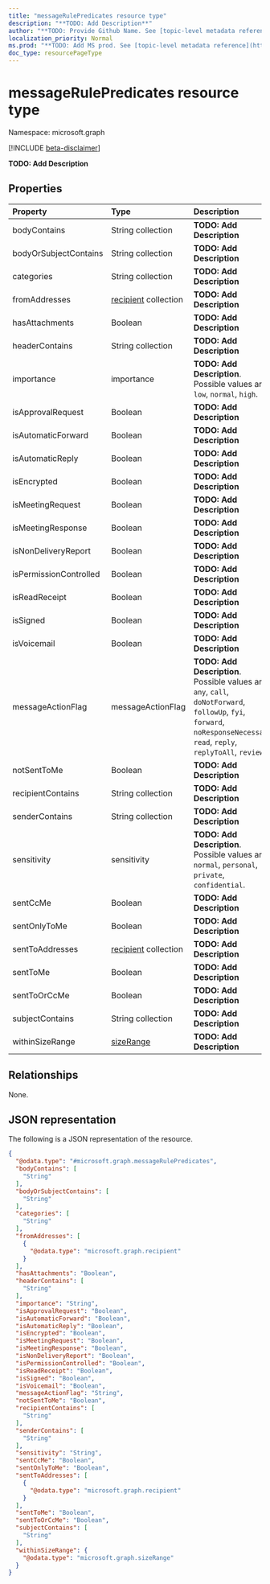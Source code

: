 ```yaml
---
title: "messageRulePredicates resource type"
description: "**TODO: Add Description**"
author: "**TODO: Provide Github Name. See [topic-level metadata reference](https://msgo.azurewebsites.net/add/document/guidelines/metadata.html#topic-level-metadata)**"
localization_priority: Normal
ms.prod: "**TODO: Add MS prod. See [topic-level metadata reference](https://msgo.azurewebsites.net/add/document/guidelines/metadata.html#topic-level-metadata)**"
doc_type: resourcePageType
---
```


# messageRulePredicates resource type

Namespace: microsoft.graph

[!INCLUDE [beta-disclaimer](../../includes/beta-disclaimer.md)]

**TODO: Add Description**

## Properties
|Property|Type|Description|
|:---|:---|:---|
|bodyContains|String collection|**TODO: Add Description**|
|bodyOrSubjectContains|String collection|**TODO: Add Description**|
|categories|String collection|**TODO: Add Description**|
|fromAddresses|[recipient](../resources/recipient.md) collection|**TODO: Add Description**|
|hasAttachments|Boolean|**TODO: Add Description**|
|headerContains|String collection|**TODO: Add Description**|
|importance|importance|**TODO: Add Description**. Possible values are: `low`, `normal`, `high`.|
|isApprovalRequest|Boolean|**TODO: Add Description**|
|isAutomaticForward|Boolean|**TODO: Add Description**|
|isAutomaticReply|Boolean|**TODO: Add Description**|
|isEncrypted|Boolean|**TODO: Add Description**|
|isMeetingRequest|Boolean|**TODO: Add Description**|
|isMeetingResponse|Boolean|**TODO: Add Description**|
|isNonDeliveryReport|Boolean|**TODO: Add Description**|
|isPermissionControlled|Boolean|**TODO: Add Description**|
|isReadReceipt|Boolean|**TODO: Add Description**|
|isSigned|Boolean|**TODO: Add Description**|
|isVoicemail|Boolean|**TODO: Add Description**|
|messageActionFlag|messageActionFlag|**TODO: Add Description**. Possible values are: `any`, `call`, `doNotForward`, `followUp`, `fyi`, `forward`, `noResponseNecessary`, `read`, `reply`, `replyToAll`, `review`.|
|notSentToMe|Boolean|**TODO: Add Description**|
|recipientContains|String collection|**TODO: Add Description**|
|senderContains|String collection|**TODO: Add Description**|
|sensitivity|sensitivity|**TODO: Add Description**. Possible values are: `normal`, `personal`, `private`, `confidential`.|
|sentCcMe|Boolean|**TODO: Add Description**|
|sentOnlyToMe|Boolean|**TODO: Add Description**|
|sentToAddresses|[recipient](../resources/recipient.md) collection|**TODO: Add Description**|
|sentToMe|Boolean|**TODO: Add Description**|
|sentToOrCcMe|Boolean|**TODO: Add Description**|
|subjectContains|String collection|**TODO: Add Description**|
|withinSizeRange|[sizeRange](../resources/sizerange.md)|**TODO: Add Description**|

## Relationships
None.

## JSON representation
The following is a JSON representation of the resource.
<!-- {
  "blockType": "resource",
  "@odata.type": "microsoft.graph.messageRulePredicates"
}
-->
``` json
{
  "@odata.type": "#microsoft.graph.messageRulePredicates",
  "bodyContains": [
    "String"
  ],
  "bodyOrSubjectContains": [
    "String"
  ],
  "categories": [
    "String"
  ],
  "fromAddresses": [
    {
      "@odata.type": "microsoft.graph.recipient"
    }
  ],
  "hasAttachments": "Boolean",
  "headerContains": [
    "String"
  ],
  "importance": "String",
  "isApprovalRequest": "Boolean",
  "isAutomaticForward": "Boolean",
  "isAutomaticReply": "Boolean",
  "isEncrypted": "Boolean",
  "isMeetingRequest": "Boolean",
  "isMeetingResponse": "Boolean",
  "isNonDeliveryReport": "Boolean",
  "isPermissionControlled": "Boolean",
  "isReadReceipt": "Boolean",
  "isSigned": "Boolean",
  "isVoicemail": "Boolean",
  "messageActionFlag": "String",
  "notSentToMe": "Boolean",
  "recipientContains": [
    "String"
  ],
  "senderContains": [
    "String"
  ],
  "sensitivity": "String",
  "sentCcMe": "Boolean",
  "sentOnlyToMe": "Boolean",
  "sentToAddresses": [
    {
      "@odata.type": "microsoft.graph.recipient"
    }
  ],
  "sentToMe": "Boolean",
  "sentToOrCcMe": "Boolean",
  "subjectContains": [
    "String"
  ],
  "withinSizeRange": {
    "@odata.type": "microsoft.graph.sizeRange"
  }
}
```

